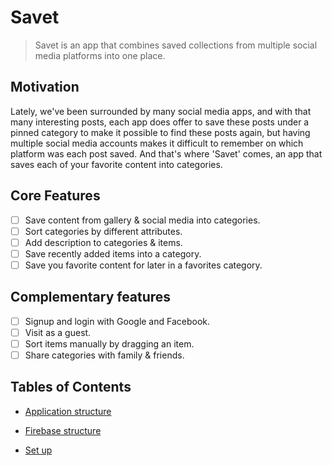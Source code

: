 # Savet

> Savet is an app that combines saved collections from multiple social media platforms into one place.

## Motivation

Lately, we've been surrounded by many social media apps, and with that many interesting posts, each app does offer to save these posts under a pinned category to make it possible to find these posts again, but having multiple social media accounts makes it difficult to remember on which platform was each post saved. And that's where 'Savet' comes, an app that saves each of your favorite content into categories.

## Core Features

* [ ] Save content from gallery & social media into categories.
* [ ] Sort categories by different attributes.
* [ ] Add description to categories & items.
* [ ] Save recently added items into a category.
* [ ] Save you favorite content for later in a favorites category.

## Complementary features

* [ ] Signup and login with Google and Facebook.
* [ ] Visit as a guest.
* [ ] Sort items manually by dragging an item.
* [ ] Share categories with family & friends.

## Tables of Contents

* [Application structure](https://github.com/Technion236272/2022b-Savet/blob/main/docs/AppStructure.md)

* [Firebase structure](https://github.com/Technion236272/2022b-Savet/blob/main/docs/Firebase%20structure.md)

* [Set up]()
